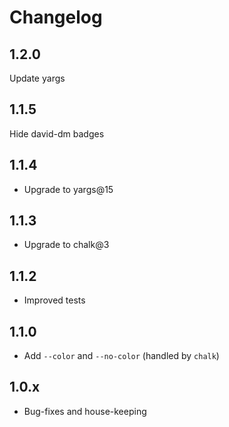 # Changelog

## 1.2.0

Update yargs

## 1.1.5

Hide david-dm badges

## 1.1.4

- Upgrade to yargs@15

## 1.1.3

- Upgrade to chalk@3

## 1.1.2

- Improved tests

## 1.1.0

- Add `--color` and `--no-color` (handled by `chalk`)

## 1.0.x

- Bug-fixes and house-keeping

